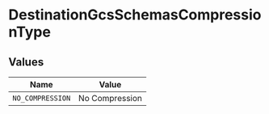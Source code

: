 # DestinationGcsSchemasCompressionType


## Values

| Name             | Value            |
| ---------------- | ---------------- |
| `NO_COMPRESSION` | No Compression   |